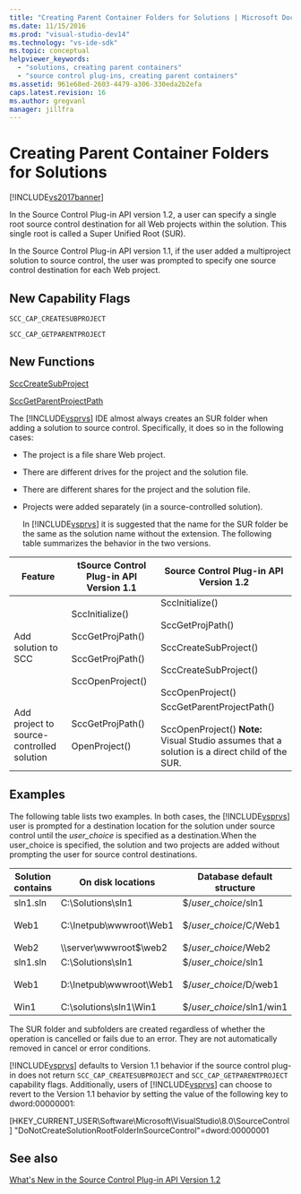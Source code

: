 ```yaml
---
title: "Creating Parent Container Folders for Solutions | Microsoft Docs"
ms.date: 11/15/2016
ms.prod: "visual-studio-dev14"
ms.technology: "vs-ide-sdk"
ms.topic: conceptual
helpviewer_keywords: 
  - "solutions, creating parent containers"
  - "source control plug-ins, creating parent containers"
ms.assetid: 961e68ed-2603-4479-a306-330eda2b2efa
caps.latest.revision: 16
ms.author: gregvanl
manager: jillfra
---
```

# Creating Parent Container Folders for Solutions
[!INCLUDE[vs2017banner](../../includes/vs2017banner.md)]

In the Source Control Plug-in API version 1.2, a user can specify a single root source control destination for all Web projects within the solution. This single root is called a Super Unified Root (SUR).  
  
 In the Source Control Plug-in API version 1.1, if the user added a multiproject solution to source control, the user was prompted to specify one source control destination for each Web project.  
  
## New Capability Flags  
 `SCC_CAP_CREATESUBPROJECT`  
  
 `SCC_CAP_GETPARENTPROJECT`  
  
## New Functions  
 [SccCreateSubProject](../../extensibility/scccreatesubproject-function.md)  
  
 [SccGetParentProjectPath](../../extensibility/sccgetparentprojectpath-function.md)  
  
 The [!INCLUDE[vsprvs](../../includes/vsprvs-md.md)] IDE almost always creates an SUR folder when adding a solution to source control. Specifically, it does so in the following cases:  
  
- The project is a file share Web project.  
  
- There are different drives for the project and the solution file.  
  
- There are different shares for the project and the solution file.  
  
- Projects were added separately (in a source-controlled solution).  
  
  In [!INCLUDE[vsprvs](../../includes/vsprvs-md.md)] it is suggested that the name for the SUR folder be the same as the solution name without the extension. The following table summarizes the behavior in the two versions.  
  
|Feature|tSource Control Plug-in API Version 1.1|Source Control Plug-in API Version 1.2|  
|-------------|----------------------------------------------|---------------------------------------------|  
|Add solution to SCC|SccInitialize()<br /><br /> SccGetProjPath()<br /><br /> SccGetProjPath()<br /><br /> SccOpenProject()|SccInitialize()<br /><br /> SccGetProjPath()<br /><br /> SccCreateSubProject()<br /><br /> SccCreateSubProject()<br /><br /> SccOpenProject()|  
|Add project to source-controlled solution|SccGetProjPath()<br /><br /> OpenProject()|SccGetParentProjectPath()<br /><br /> SccOpenProject() **Note:**  Visual Studio assumes that a solution is a direct child of the SUR.|  
  
## Examples  
 The following table lists two examples. In both cases, the [!INCLUDE[vsprvs](../../includes/vsprvs-md.md)] user is prompted for a destination location for the solution under source control until the  *user_choice* is specified as a destination.When the user_choice is specified, the solution and two projects are added without prompting the user for source control destinations.  
  
|Solution contains|On disk locations|Database default structure|  
|-----------------------|-----------------------|--------------------------------|  
|sln1.sln<br /><br /> Web1<br /><br /> Web2|C:\Solutions\sln1<br /><br /> C:\Inetpub\wwwroot\Web1<br /><br /> \\\server\wwwroot$\web2|$/*user_choice*/sln1<br /><br /> $/*user_choice*/C/Web1<br /><br /> $/*user_choice*/Web2|  
|sln1.sln<br /><br /> Web1<br /><br /> Win1|C:\Solutions\sln1<br /><br /> D:\Inetpub\wwwroot\Web1<br /><br /> C:\solutions\sln1\Win1|$/*user_choice*/sln1<br /><br /> $/*user_choice*/D/web1<br /><br /> $/*user_choice*/sln1/win1|  
  
 The SUR folder and subfolders are created regardless of whether the operation is cancelled or fails due to an error. They are not automatically removed in cancel or error conditions.  
  
 [!INCLUDE[vsprvs](../../includes/vsprvs-md.md)] defaults to Version 1.1 behavior if the source control plug-in does not return `SCC_CAP_CREATESUBPROJECT` and `SCC_CAP_GETPARENTPROJECT` capability flags. Additionally, users of [!INCLUDE[vsprvs](../../includes/vsprvs-md.md)] can choose to revert to the Version 1.1 behavior by setting the value of the following key to dword:00000001:  
  
 [HKEY_CURRENT_USER\Software\Microsoft\VisualStudio\8.0\SourceControl] "DoNotCreateSolutionRootFolderInSourceControl"=dword:00000001  
  
## See also  
 [What's New in the Source Control Plug-in API Version 1.2](../../extensibility/internals/what-s-new-in-the-source-control-plug-in-api-version-1-2.md)
